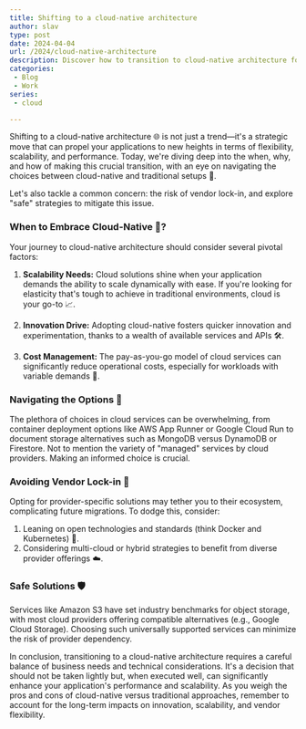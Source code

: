 ```yaml
---
title: Shifting to a cloud-native architecture
author: slav
type: post
date: 2024-04-04
url: /2024/cloud-native-architecture
description: Discover how to transition to cloud-native architecture for improved scalability and innovation. Learn to avoid vendor lock-in with strategic choices in technology
categories:
 - Blog
 - Work
series:
 - cloud

---
```


Shifting to a cloud-native architecture 🌐 is not just a trend—it's a strategic move that can propel your applications to new heights in terms of flexibility, scalability, and performance. Today, we're diving deep into the when, why, and how of making this crucial transition, with an eye on navigating the choices between cloud-native and traditional setups 🚀.

Let's also tackle a common concern: the risk of vendor lock-in, and explore "safe" strategies to mitigate this issue.

### When to Embrace Cloud-Native 🤔?

Your journey to cloud-native architecture should consider several pivotal factors:

1. **Scalability Needs:** Cloud solutions shine when your application demands the ability to scale dynamically with ease. If you're looking for elasticity that's tough to achieve in traditional environments, cloud is your go-to 📈.

2. **Innovation Drive:** Adopting cloud-native fosters quicker innovation and experimentation, thanks to a wealth of available services and APIs 🛠️.

3. **Cost Management:** The pay-as-you-go model of cloud services can significantly reduce operational costs, especially for workloads with variable demands 💸.

### Navigating the Options 🧭

The plethora of choices in cloud services can be overwhelming, from container deployment options like AWS App Runner or Google Cloud Run to document storage alternatives such as MongoDB versus DynamoDB or Firestore. Not to mention the variety of "managed" services by cloud providers. Making an informed choice is crucial.

### Avoiding Vendor Lock-in 🚫

Opting for provider-specific solutions may tether you to their ecosystem, complicating future migrations. To dodge this, consider:

1. Leaning on open technologies and standards (think Docker and Kubernetes) 🌟.
2. Considering multi-cloud or hybrid strategies to benefit from diverse provider offerings ☁️.

### Safe Solutions 🛡️

Services like Amazon S3 have set industry benchmarks for object storage, with most cloud providers offering compatible alternatives (e.g., Google Cloud Storage). Choosing such universally supported services can minimize the risk of provider dependency.

In conclusion, transitioning to a cloud-native architecture requires a careful balance of business needs and technical considerations. It's a decision that should not be taken lightly but, when executed well, can significantly enhance your application's performance and scalability. As you weigh the pros and cons of cloud-native versus traditional approaches, remember to account for the long-term impacts on innovation, scalability, and vendor flexibility.
